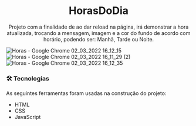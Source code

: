 <h1 align="center"> HorasDoDia</h1>

<p align="center">Projeto com a finalidade de ao dar reload na página, irá demonstrar a hora atualizada, trocando a mensagem, imagem e a cor do fundo de acordo com horário, podendo ser: Manhã, Tarde ou Noite.</p>


![Horas - Google Chrome 02_03_2022 16_12_15](https://user-images.githubusercontent.com/92547909/156432863-34e4f66a-c9c5-437e-ad47-57f21dedf1f5.png)
![Horas - Google Chrome 02_03_2022 16_11_29 (2)](https://user-images.githubusercontent.com/92547909/156432801-f87f24de-e225-4b5d-b661-2b3117b36697.png)
![Horas - Google Chrome 02_03_2022 16_12_35](https://user-images.githubusercontent.com/92547909/156432877-b3108039-901f-47ee-bc1a-a849349e2614.png)


### 🛠 Tecnologias

As seguintes ferramentas foram usadas na construção do projeto:

- HTML
- CSS
- JavaScript
